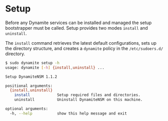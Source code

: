 # Setup
Before any Dynamite services can be installed and managed the setup bootstrapper must be called. Setup provides two modes
`install` and `uninstall`. 

The `install` command retrieves the latest default configurations, sets up the directory structure, and creates a 
`dynamite` policy in the `/etc/sudoers.d/` directory. 

```bash
$ sudo dynamite setup -h
usage: dynamite [-h] {install,uninstall} ...

Setup DynamiteNSM 1.1.2

positional arguments:
  {install,uninstall}
    install            Setup required files and directories.
    uninstall          Uninstall DynamiteNSM on this machine.

optional arguments:
  -h, --help           show this help message and exit
```


